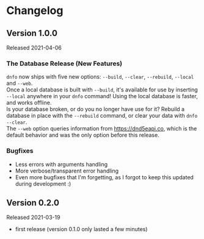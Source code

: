 # Changelog

## Version 1.0.0

Released 2021-04-06

### The Database Release (New Features)

`dnfo` now ships with five new options: `--build`, `--clear`, `--rebuild`,
`--local` and `--web`.  
Once a local database is built with `--build`, it's available for use
by inserting `--local` anywhere in your `dnfo` command! Using the local
database is faster, and works offline.  
Is your database broken, or do you no longer have use for it? Rebuild a database
in place with the `--rebuild` command, or clear your data with `dnfo --clear`.  
The `--web` option queries information from <https://dnd5eapi.co>, which is
the default behavior and was the only option before this release.

### Bugfixes

- Less errors with arguments handling
- More verbose/transparent error handling
- Even more bugfixes that I'm forgetting, as I forgot to keep this updated
during development :)

## Version 0.2.0

Released 2021-03-19

- first release (version 0.1.0 only lasted a few minutes)
